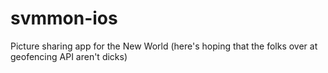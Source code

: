 svmmon-ios
==========

Picture sharing app for the New World
(here's hoping that the folks over at geofencing API aren't dicks) 
